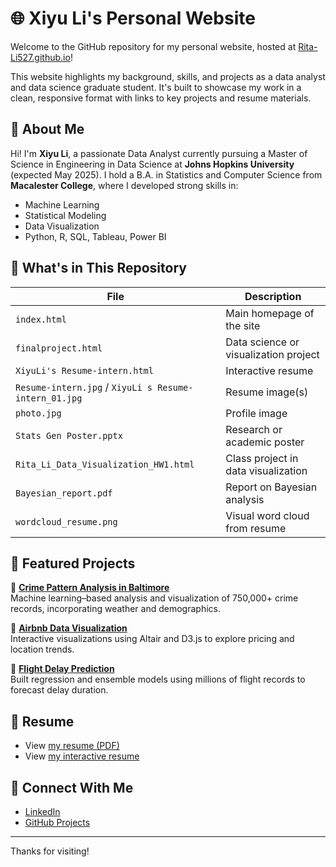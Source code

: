 # 🌐 Xiyu Li's Personal Website

Welcome to the GitHub repository for my personal website, hosted at [Rita-Li527.github.io](https://rita-li527.github.io)!

This website highlights my background, skills, and projects as a data analyst and data science graduate student. It's built to showcase my work in a clean, responsive format with links to key projects and resume materials.

## 📌 About Me

Hi! I'm **Xiyu Li**, a passionate Data Analyst currently pursuing a Master of Science in Engineering in Data Science at **Johns Hopkins University** (expected May 2025). I hold a B.A. in Statistics and Computer Science from **Macalester College**, where I developed strong skills in:

- Machine Learning
- Statistical Modeling
- Data Visualization
- Python, R, SQL, Tableau, Power BI

## 📁 What's in This Repository

| File | Description |
|------|-------------|
| `index.html` | Main homepage of the site |
| `finalproject.html` | Data science or visualization project |
| `XiyuLi's Resume-intern.html` | Interactive resume |
| `Resume-intern.jpg` / `XiyuLi s Resume-intern_01.jpg` | Resume image(s) |
| `photo.jpg` | Profile image |
| `Stats Gen Poster.pptx` | Research or academic poster |
| `Rita_Li_Data_Visualization_HW1.html` | Class project in data visualization |
| `Bayesian_report.pdf` | Report on Bayesian analysis |
| `wordcloud_resume.png` | Visual word cloud from resume |

## 🧠 Featured Projects

🔹 **[Crime Pattern Analysis in Baltimore](https://github.com/Rita-Li527/Baltimore-Crime-Prediction)**  
Machine learning–based analysis and visualization of 750,000+ crime records, incorporating weather and demographics.

🔹 **[Airbnb Data Visualization](https://github.com/Rita-Li527/Visualization-of-Airbnb-Data-in-Twin-Cities-Interactive-Scatter-Plot)**  
Interactive visualizations using Altair and D3.js to explore pricing and location trends.

🔹 **[Flight Delay Prediction](https://github.com/Rita-Li527/Flight-Delay-Prediction)**  
Built regression and ensemble models using millions of flight records to forecast delay duration.

## 📄 Resume

- View [my resume (PDF)](Resume-intern.jpg)
- View [my interactive resume](XiyuLi's%20Resume-intern.html)

## 🔗 Connect With Me

- [LinkedIn](https://www.linkedin.com/in/xiyu-li-4628561a1)
- [GitHub Projects](https://github.com/Rita-Li527)

---

Thanks for visiting!
